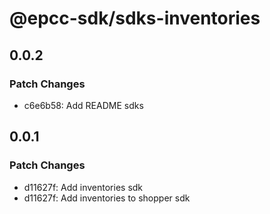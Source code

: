 # @epcc-sdk/sdks-inventories

## 0.0.2

### Patch Changes

- c6e6b58: Add README sdks

## 0.0.1

### Patch Changes

- d11627f: Add inventories sdk
- d11627f: Add inventories to shopper sdk
